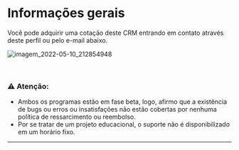 # Informações gerais
Você pode adquirir uma cotação deste CRM entrando em contato através deste perfil ou pelo e-mail abaixo.

![imagem_2022-05-10_212854948](https://user-images.githubusercontent.com/79761328/167745518-0c2d91b7-0e3e-4ab4-b0cb-a6165c0ee605.png)

<br/>

### ⚠ Atenção:
* Ambos os programas estão em fase beta, logo, afirmo que a existência de bugs ou erros ou insatisfações não estão cobertas por nenhuma política de ressarcimento ou reembolso.
* Por se tratar de um projeto educacional, o suporte não é disponibilizado em um horário fixo.
***

